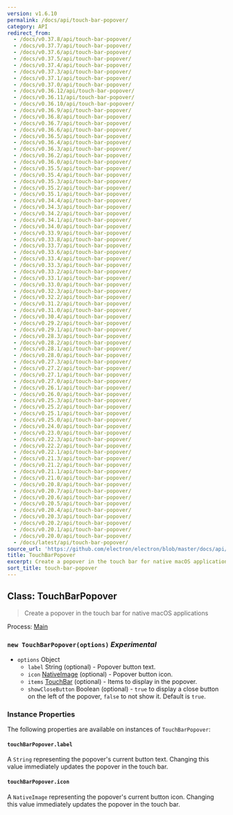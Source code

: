 ```yaml
---
version: v1.6.10
permalink: /docs/api/touch-bar-popover/
category: API
redirect_from:
  - /docs/v0.37.8/api/touch-bar-popover/
  - /docs/v0.37.7/api/touch-bar-popover/
  - /docs/v0.37.6/api/touch-bar-popover/
  - /docs/v0.37.5/api/touch-bar-popover/
  - /docs/v0.37.4/api/touch-bar-popover/
  - /docs/v0.37.3/api/touch-bar-popover/
  - /docs/v0.37.1/api/touch-bar-popover/
  - /docs/v0.37.0/api/touch-bar-popover/
  - /docs/v0.36.12/api/touch-bar-popover/
  - /docs/v0.36.11/api/touch-bar-popover/
  - /docs/v0.36.10/api/touch-bar-popover/
  - /docs/v0.36.9/api/touch-bar-popover/
  - /docs/v0.36.8/api/touch-bar-popover/
  - /docs/v0.36.7/api/touch-bar-popover/
  - /docs/v0.36.6/api/touch-bar-popover/
  - /docs/v0.36.5/api/touch-bar-popover/
  - /docs/v0.36.4/api/touch-bar-popover/
  - /docs/v0.36.3/api/touch-bar-popover/
  - /docs/v0.36.2/api/touch-bar-popover/
  - /docs/v0.36.0/api/touch-bar-popover/
  - /docs/v0.35.5/api/touch-bar-popover/
  - /docs/v0.35.4/api/touch-bar-popover/
  - /docs/v0.35.3/api/touch-bar-popover/
  - /docs/v0.35.2/api/touch-bar-popover/
  - /docs/v0.35.1/api/touch-bar-popover/
  - /docs/v0.34.4/api/touch-bar-popover/
  - /docs/v0.34.3/api/touch-bar-popover/
  - /docs/v0.34.2/api/touch-bar-popover/
  - /docs/v0.34.1/api/touch-bar-popover/
  - /docs/v0.34.0/api/touch-bar-popover/
  - /docs/v0.33.9/api/touch-bar-popover/
  - /docs/v0.33.8/api/touch-bar-popover/
  - /docs/v0.33.7/api/touch-bar-popover/
  - /docs/v0.33.6/api/touch-bar-popover/
  - /docs/v0.33.4/api/touch-bar-popover/
  - /docs/v0.33.3/api/touch-bar-popover/
  - /docs/v0.33.2/api/touch-bar-popover/
  - /docs/v0.33.1/api/touch-bar-popover/
  - /docs/v0.33.0/api/touch-bar-popover/
  - /docs/v0.32.3/api/touch-bar-popover/
  - /docs/v0.32.2/api/touch-bar-popover/
  - /docs/v0.31.2/api/touch-bar-popover/
  - /docs/v0.31.0/api/touch-bar-popover/
  - /docs/v0.30.4/api/touch-bar-popover/
  - /docs/v0.29.2/api/touch-bar-popover/
  - /docs/v0.29.1/api/touch-bar-popover/
  - /docs/v0.28.3/api/touch-bar-popover/
  - /docs/v0.28.2/api/touch-bar-popover/
  - /docs/v0.28.1/api/touch-bar-popover/
  - /docs/v0.28.0/api/touch-bar-popover/
  - /docs/v0.27.3/api/touch-bar-popover/
  - /docs/v0.27.2/api/touch-bar-popover/
  - /docs/v0.27.1/api/touch-bar-popover/
  - /docs/v0.27.0/api/touch-bar-popover/
  - /docs/v0.26.1/api/touch-bar-popover/
  - /docs/v0.26.0/api/touch-bar-popover/
  - /docs/v0.25.3/api/touch-bar-popover/
  - /docs/v0.25.2/api/touch-bar-popover/
  - /docs/v0.25.1/api/touch-bar-popover/
  - /docs/v0.25.0/api/touch-bar-popover/
  - /docs/v0.24.0/api/touch-bar-popover/
  - /docs/v0.23.0/api/touch-bar-popover/
  - /docs/v0.22.3/api/touch-bar-popover/
  - /docs/v0.22.2/api/touch-bar-popover/
  - /docs/v0.22.1/api/touch-bar-popover/
  - /docs/v0.21.3/api/touch-bar-popover/
  - /docs/v0.21.2/api/touch-bar-popover/
  - /docs/v0.21.1/api/touch-bar-popover/
  - /docs/v0.21.0/api/touch-bar-popover/
  - /docs/v0.20.8/api/touch-bar-popover/
  - /docs/v0.20.7/api/touch-bar-popover/
  - /docs/v0.20.6/api/touch-bar-popover/
  - /docs/v0.20.5/api/touch-bar-popover/
  - /docs/v0.20.4/api/touch-bar-popover/
  - /docs/v0.20.3/api/touch-bar-popover/
  - /docs/v0.20.2/api/touch-bar-popover/
  - /docs/v0.20.1/api/touch-bar-popover/
  - /docs/v0.20.0/api/touch-bar-popover/
  - /docs/latest/api/touch-bar-popover/
source_url: 'https://github.com/electron/electron/blob/master/docs/api/touch-bar-popover.md'
title: TouchBarPopover
excerpt: Create a popover in the touch bar for native macOS applications
sort_title: touch-bar-popover
---
```




<!--


                                      ::::
                                    :o+//+o:
                                    +o    oo-
                                    :o+//oo/+o/
                                      -::-   -oo:
                                               /s/
                      -::::::::-                :s/  :::--
                  :+oo+////////+:        -:/+oo/ :s:-///++oo+:
                /o+:                -/+oo+/:-     +o-      -:+o:
               /s:              -:+o+/:           -o+         :s/
              -s/            -/oo/:                /s-         +s-
              -s/         -/oo/-                   -s/         /s-
               oo       :+o/-                       oo         oo
               -s/    :oo/                          /s-       /s-
                :s/ :oo:              -::-          /s-      /s:
                  -+o/               /ssss/         :s:    -+o-
                 :o+--               /ssss/         :s:   :o+-
                :s/  +o:              -::-          /s-   --
               -s/    :+o/-                         /s-
               oo       -+o+-                       oo
              -s/         -/oo/-                   -s/
             -+soo+:         -/oo/:                /s-      /oooo+-
             o+   :s:           -:+o+/:-          -o+      /s:  -oo
             oo:--/s:       ::      -:+oo+/:-     -/-      /s/--:o+
              :+++/-        :s:          -:/+ooo++//////++oo//+o+:
                             /s:                --::::::--
                              /s/              /s-
                               :oo:          :oo:
                                 /oo/-    -/oo/
                                   -/+oooo+/-





                   _______  _______  _______  _______  __
                  |       ||       ||       ||       ||  |
                  |  _____||_     _||   _   ||    _  ||  |
                  | |_____   |   |  |  | |  ||   |_| ||  |
                  |_____  |  |   |  |  |_|  ||    ___||__|
                   _____| |  |   |  |       ||   |     __
                  |_______|  |___|  |_______||___|    |__|


    This file is generated automatically, so it should not be edited.

    To make changes, head over to the electron/electron repository:

    https://github.com/electron/electron/blob/master/docs/api/touch-bar-popover.md

    Thanks!

-->
## Class: TouchBarPopover

> Create a popover in the touch bar for native macOS applications

Process: [Main]({{site.baseurl}}/docs/tutorial/quick-start#main-process)

### `new TouchBarPopover(options)` _Experimental_

*   `options` Object
    *   `label` String (optional) - Popover button text.
    *   `icon` [NativeImage]({{site.baseurl}}/docs/api/native-image) (optional) - Popover button icon.
    *   `items` [TouchBar]({{site.baseurl}}/docs/api/touch-bar) (optional) - Items to display in the popover.
    *   `showCloseButton` Boolean (optional) - `true` to display a close button on the left of the popover, `false` to not show it. Default is `true`.

### Instance Properties

The following properties are available on instances of `TouchBarPopover`:

#### `touchBarPopover.label`

A `String` representing the popover's current button text. Changing this value immediately updates the popover in the touch bar.

#### `touchBarPopover.icon`

A `NativeImage` representing the popover's current button icon. Changing this value immediately updates the popover in the touch bar.
